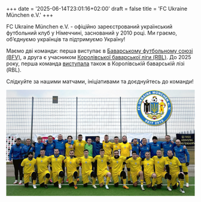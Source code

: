 +++
date = '2025-06-14T23:01:16+02:00'
draft = false
title = 'FC Ukraine München e.V.'
+++

FC Ukraine München e.V. - офіційно зареєстрований український футбольний клуб
у Німеччині, заснований у 2010 році.
Ми граємо, об’єднуємо українців та підтримуємо Україну!

Маємо дві команди: перша виступає в [Баварському футбольному союзі (BFV)],
а друга є учасником [Королівської баварської ліги (RBL)].
До 2025 року, перша команда [виступала] також в Королівській баварській лізі (RBL).

Слідкуйте за нашими матчами, ініціативами та доєднуйтесь до команди!

![Спільне фото команди FC Ukraine München e.V.](img.jpg)

[Баварському футбольному союзі (BFV)]: https://www.bfv.de/mannschaften/fc-ukraine-muenchen/02Q41B242K000000VS5489B1VTILVS2U
[Королівської баварської ліги (RBL)]: https://royalbavarianliga.de/teaminfo.php?teamid=o2189
[виступала]: https://royalbavarianliga.de/teaminfo.php?teamid=m760
